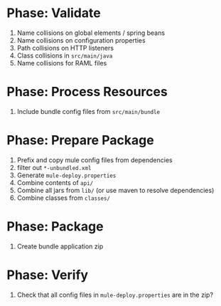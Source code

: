 # Phase: Validate
1. Name collisions on global elements / spring beans
2. Name collisions on configuration properties
3. Path collisions on HTTP listeners
4. Class collisions in `src/main/java`
5. Name collisions for RAML files

# Phase: Process Resources
1. Include bundle config files from `src/main/bundle`
# Phase: Prepare Package
1. Prefix and copy mule config files from dependencies
2. filter out `*-unbundled.xml`
3. Generate `mule-deploy.properties`
4. Combine contents of `api/` 
5. Combine all jars from `lib/` (or use maven to resolve dependencies)
6. Combine classes from `classes/`
# Phase: Package
1. Create bundle application zip
# Phase: Verify
1. Check that all config files in `mule-deploy.properties` are in the zip?
